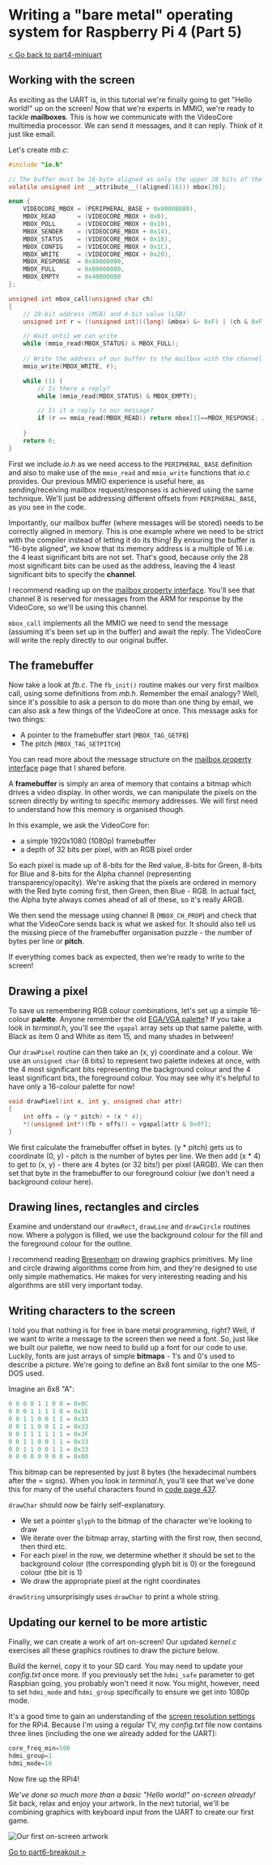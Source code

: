Writing a "bare metal" operating system for Raspberry Pi 4 (Part 5)
===================================================================

[< Go back to part4-miniuart](../part4-miniuart)

Working with the screen
-----------------------

As exciting as the UART is, in this tutorial we're finally going to get "Hello world!" up on the screen! Now that we're experts in MMIO, we're ready to tackle **mailboxes**. This is how we communicate with the VideoCore multimedia processor. We can send it messages, and it can reply. Think of it just like email.

Let's create _mb.c_:

```c
#include "io.h"

// The buffer must be 16-byte aligned as only the upper 28 bits of the address can be passed via the mailbox
volatile unsigned int __attribute__((aligned(16))) mbox[36];

enum {
    VIDEOCORE_MBOX = (PERIPHERAL_BASE + 0x0000B880),
    MBOX_READ      = (VIDEOCORE_MBOX + 0x0),
    MBOX_POLL      = (VIDEOCORE_MBOX + 0x10),
    MBOX_SENDER    = (VIDEOCORE_MBOX + 0x14),
    MBOX_STATUS    = (VIDEOCORE_MBOX + 0x18),
    MBOX_CONFIG    = (VIDEOCORE_MBOX + 0x1C),
    MBOX_WRITE     = (VIDEOCORE_MBOX + 0x20),
    MBOX_RESPONSE  = 0x80000000,
    MBOX_FULL      = 0x80000000,
    MBOX_EMPTY     = 0x40000000
};

unsigned int mbox_call(unsigned char ch)
{
    // 28-bit address (MSB) and 4-bit value (LSB)
    unsigned int r = ((unsigned int)((long) &mbox) &~ 0xF) | (ch & 0xF);

    // Wait until we can write
    while (mmio_read(MBOX_STATUS) & MBOX_FULL);
    
    // Write the address of our buffer to the mailbox with the channel appended
    mmio_write(MBOX_WRITE, r);

    while (1) {
        // Is there a reply?
        while (mmio_read(MBOX_STATUS) & MBOX_EMPTY);

        // Is it a reply to our message?
        if (r == mmio_read(MBOX_READ)) return mbox[1]==MBOX_RESPONSE; // Is it successful?
           
    }
    return 0;
}
```

First we include _io.h_ as we need access to the `PERIPHERAL_BASE` definition and also to make use of the `mmio_read` and `mmio_write` functions that _io.c_ provides. Our previous MMIO experience is useful here, as sending/receiving mailbox request/responses is achieved using the same technique. We'll just be addressing different offsets from `PERIPHERAL_BASE`, as you see in the code.

Importantly, our mailbox buffer (where messages will be stored) needs to be correctly aligned in memory. This is one example where we need to be strict with the compiler instead of letting it do its thing! By ensuring the buffer is "16-byte aligned", we know that its memory address is a multiple of 16 i.e. the 4 least significant bits are not set. That's good, because only the 28 most significant bits can be used as the address, leaving the 4 least significant bits to specify the **channel**.

I recommend reading up on the [mailbox property interface](https://github.com/raspberrypi/firmware/wiki/Mailbox-property-interface). You'll see that channel 8 is reserved for messages from the ARM for response by the VideoCore, so we'll be using this channel.

`mbox_call` implements all the MMIO we need to send the message (assuming it's been set up in the buffer) and await the reply. The VideoCore will write the reply directly to our original buffer.

The framebuffer
---------------

Now take a look at _fb.c_. The `fb_init()` routine makes our very first mailbox call, using some definitions from _mb.h_. Remember the email analogy? Well, since it's possible to ask a person to do more than one thing by email, we can also ask a few things of the VideoCore at once. This message asks for two things:

 * A pointer to the framebuffer start (`MBOX_TAG_GETFB`)
 * The pitch (`MBOX_TAG_GETPITCH`)

You can read more about the message structure on the [mailbox property interface](https://github.com/raspberrypi/firmware/wiki/Mailbox-property-interface) page that I shared before.

A **framebuffer** is simply an area of memory that contains a bitmap which drives a video display. In other words, we can manipulate the pixels on the screen directly by writing to specific memory addresses. We will first need to understand how this memory is organised though.

In this example, we ask the VideoCore for:

 * a simple 1920x1080 (1080p) framebuffer
 * a depth of 32 bits per pixel, with an RGB pixel order

So each pixel is made up of 8-bits for the Red value, 8-bits for Green, 8-bits for Blue and 8-bits for the Alpha channel (representing transparency/opacity). We're asking that the pixels are ordered in memory with the Red byte coming first, then Green, then Blue - RGB. In actual fact, the Alpha byte always comes ahead of all of these, so it's really ARGB.

We then send the message using channel 8 (`MBOX_CH_PROP`) and check that what the VideoCore sends back is what we asked for. It should also tell us the missing piece of the framebuffer organisation puzzle - the number of bytes per line or **pitch**.

If everything comes back as expected, then we're ready to write to the screen!

Drawing a pixel
---------------

To save us remembering RGB colour combinations, let's set up a simple 16-colour **palette**. Anyone remember the old [EGA/VGA palette](https://en.wikipedia.org/wiki/Enhanced_Graphics_Adapter)? If you take a look in _terminal.h_, you'll see the `vgapal` array sets up that same palette, with Black as item 0 and White as item 15, and many shades in between!

Our `drawPixel` routine can then take an (x, y) coordinate and a colour. We use an `unsigned char` (8 bits) to represent two palette indexes at once, with the 4 most significant bits representing the background colour and the 4 least significant bits, the foreground colour. You may see why it's helpful to have only a 16-colour palette for now!

```c
void drawPixel(int x, int y, unsigned char attr)
{
    int offs = (y * pitch) + (x * 4);
    *((unsigned int*)(fb + offs)) = vgapal[attr & 0x0f];
}
```

We first calculate the framebuffer offset in bytes. (y * pitch) gets us to coordinate (0, y) - pitch is the number of bytes per line. We then add (x * 4) to get to (x, y) - there are 4 bytes (or 32 bits!) per pixel (ARGB). We can then set that byte in the framebuffer to our foreground colour (we don't need a background colour here).

Drawing lines, rectangles and circles
-------------------------------------

Examine and understand our `drawRect`, `drawLine` and `drawCircle` routines now. Where a polygon is filled, we use the background colour for the fill and the foreground colour for the outline.

I recommend reading [Bresenham](https://en.wikipedia.org/wiki/Bresenham%27s_line_algorithm) on drawing graphics primitives. My line and circle drawing algorithms come from him, and they're designed to use only simple mathematics. He makes for very interesting reading and his algorithms are still very important today.

Writing characters to the screen
--------------------------------

I told you that nothing is for free in bare metal programming, right? Well, if we want to write a message to the screen then we need a font. So, just like we built our palette, we now need to build up a font for our code to use. Luckily, fonts are just arrays of simple **bitmaps** - 1's and 0's used to describe a picture. We're going to define an 8x8 font similar to the one MS-DOS used.

Imagine an 8x8 "A":

```c
0 0 0 0 1 1 0 0 = 0x0C
0 0 0 1 1 1 1 0 = 0x1E
0 0 1 1 0 0 1 1 = 0x33
0 0 1 1 0 0 1 1 = 0x33
0 0 1 1 1 1 1 1 = 0x3F
0 0 1 1 0 0 1 1 = 0x33
0 0 1 1 0 0 1 1 = 0x33
0 0 0 0 0 0 0 0 = 0x00
```

This bitmap can be represented by just 8 bytes (the hexadecimal numbers after the = signs). When you look in _terminal.h_, you'll see that we've done this for many of the useful characters found in [code page 437](https://en.wikipedia.org/wiki/Code_page_437).

`drawChar` should now be fairly self-explanatory. 

 * We set a pointer `glyph` to the bitmap of the character we're looking to draw
 * We iterate over the bitmap array, starting with the first row, then second, then third etc.
 * For each pixel in the row, we determine whether it should be set to the background colour (the corresponding glyph bit is 0) or the foregound colour (the bit is 1)
 * We draw the appropriate pixel at the right coordinates

`drawString` unsurprisingly uses `drawChar` to print a whole string.

Updating our kernel to be more artistic
---------------------------------------

Finally, we can create a work of art on-screen! Our updated _kernel.c_ exercises all these graphics routines to draw the picture below.

Build the kernel, copy it to your SD card. You may need to update your _config.txt_ once more. If you previously set the `hdmi_safe` parameter to get Raspbian going, you probably won't need it now. You might, however, need to set `hdmi_mode` and `hdmi_group` specifically to ensure we get into 1080p mode.

It's a good time to gain an understanding of the [screen resolution settings](https://pimylifeup.com/raspberry-pi-screen-resolution/) for the RPi4. Because I'm using a regular TV, my _config.txt_ file now contains three lines (including the one we already added for the UART):

```c
core_freq_min=500
hdmi_group=1
hdmi_mode=16
```

Now fire up the RPi4!

_We've done so much more than a basic "Hello world!" on-screen already!_ Sit back, relax and enjoy your artwork. In the next tutorial, we'll be combining graphics with keyboard input from the UART to create our first game.

![Our first on-screen artwork](images/5-framebuffer-screen.jpg)

[Go to part6-breakout >](../part6-breakout)
